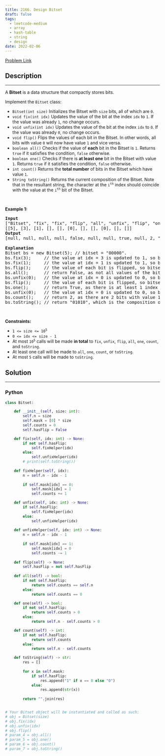 ```yaml
---
title: 2166. Design Bitset
draft: false
tags: 
  - leetcode-medium
  - array
  - hash-table
  - string
  - design
date: 2022-02-06
---
```


[Problem Link](https://leetcode.com/problems/design-bitset/)

## Description

---
<p>A <strong>Bitset</strong> is a data structure that compactly stores bits.</p>

<p>Implement the <code>Bitset</code> class:</p>

<ul>
	<li><code>Bitset(int size)</code> Initializes the Bitset with <code>size</code> bits, all of which are <code>0</code>.</li>
	<li><code>void fix(int idx)</code> Updates the value of the bit at the index <code>idx</code> to <code>1</code>. If the value was already <code>1</code>, no change occurs.</li>
	<li><code>void unfix(int idx)</code> Updates the value of the bit at the index <code>idx</code> to <code>0</code>. If the value was already <code>0</code>, no change occurs.</li>
	<li><code>void flip()</code> Flips the values of each bit in the Bitset. In other words, all bits with value <code>0</code> will now have value <code>1</code> and vice versa.</li>
	<li><code>boolean all()</code> Checks if the value of <strong>each</strong> bit in the Bitset is <code>1</code>. Returns <code>true</code> if it satisfies the condition, <code>false</code> otherwise.</li>
	<li><code>boolean one()</code> Checks if there is <strong>at least one</strong> bit in the Bitset with value <code>1</code>. Returns <code>true</code> if it satisfies the condition, <code>false</code> otherwise.</li>
	<li><code>int count()</code> Returns the <strong>total number</strong> of bits in the Bitset which have value <code>1</code>.</li>
	<li><code>String toString()</code> Returns the current composition of the Bitset. Note that in the resultant string, the character at the <code>i<sup>th</sup></code> index should coincide with the value at the <code>i<sup>th</sup></code> bit of the Bitset.</li>
</ul>

<p>&nbsp;</p>
<p><strong class="example">Example 1:</strong></p>

<pre>
<strong>Input</strong>
[&quot;Bitset&quot;, &quot;fix&quot;, &quot;fix&quot;, &quot;flip&quot;, &quot;all&quot;, &quot;unfix&quot;, &quot;flip&quot;, &quot;one&quot;, &quot;unfix&quot;, &quot;count&quot;, &quot;toString&quot;]
[[5], [3], [1], [], [], [0], [], [], [0], [], []]
<strong>Output</strong>
[null, null, null, null, false, null, null, true, null, 2, &quot;01010&quot;]

<strong>Explanation</strong>
Bitset bs = new Bitset(5); // bitset = &quot;00000&quot;.
bs.fix(3);     // the value at idx = 3 is updated to 1, so bitset = &quot;00010&quot;.
bs.fix(1);     // the value at idx = 1 is updated to 1, so bitset = &quot;01010&quot;. 
bs.flip();     // the value of each bit is flipped, so bitset = &quot;10101&quot;. 
bs.all();      // return False, as not all values of the bitset are 1.
bs.unfix(0);   // the value at idx = 0 is updated to 0, so bitset = &quot;00101&quot;.
bs.flip();     // the value of each bit is flipped, so bitset = &quot;11010&quot;. 
bs.one();      // return True, as there is at least 1 index with value 1.
bs.unfix(0);   // the value at idx = 0 is updated to 0, so bitset = &quot;01010&quot;.
bs.count();    // return 2, as there are 2 bits with value 1.
bs.toString(); // return &quot;01010&quot;, which is the composition of bitset.
</pre>

<p>&nbsp;</p>
<p><strong>Constraints:</strong></p>

<ul>
	<li><code>1 &lt;= size &lt;= 10<sup>5</sup></code></li>
	<li><code>0 &lt;= idx &lt;= size - 1</code></li>
	<li>At most <code>10<sup>5</sup></code> calls will be made <strong>in total</strong> to <code>fix</code>, <code>unfix</code>, <code>flip</code>, <code>all</code>, <code>one</code>, <code>count</code>, and <code>toString</code>.</li>
	<li>At least one call will be made to <code>all</code>, <code>one</code>, <code>count</code>, or <code>toString</code>.</li>
	<li>At most <code>5</code> calls will be made to <code>toString</code>.</li>
</ul>


## Solution

---
### Python
``` py title='design-bitset'
class Bitset:

    def __init__(self, size: int):
        self.n = size
        self.mask = [0] * size
        self.counts = 0
        self.hasFlip = False

    def fix(self, idx: int) -> None:
        if not self.hasFlip:
            self.fixHelper(idx)
        else:
            self.unfixHelper(idx)
        # print(self.toString())
    
    def fixHelper(self, idx):
        n = self.n - idx - 1
        
        if self.mask[idx] == 0:
            self.mask[idx] = 1
            self.counts += 1

    def unfix(self, idx: int) -> None:
        if self.hasFlip:
            self.fixHelper(idx)
        else:
            self.unfixHelper(idx)
    
    def unfixHelper(self, idx: int) -> None:
        n = self.n - idx - 1
        
        if self.mask[idx] == 1:
            self.mask[idx] = 0
            self.counts -= 1
        
    def flip(self) -> None:
        self.hasFlip = not self.hasFlip
        
    def all(self) -> bool:
        if not self.hasFlip:
            return self.counts == self.n
        else:
            return self.counts == 0

    def one(self) -> bool:
        if not self.hasFlip:
            return self.counts > 0
        else:
            return self.n - self.counts > 0

    def count(self) -> int:
        if not self.hasFlip:
            return self.counts
        else:
            return self.n - self.counts

    def toString(self) -> str:
        res = []
        
        for x in self.mask:
            if self.hasFlip:
                res.append("1" if x == 0 else "0")
            else:
                res.append(str(x))
        
        return "".join(res)


# Your Bitset object will be instantiated and called as such:
# obj = Bitset(size)
# obj.fix(idx)
# obj.unfix(idx)
# obj.flip()
# param_4 = obj.all()
# param_5 = obj.one()
# param_6 = obj.count()
# param_7 = obj.toString()
```

